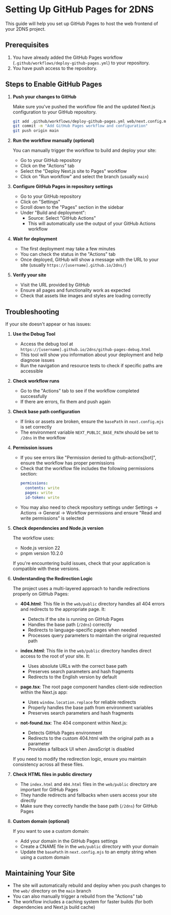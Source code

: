 # Setting Up GitHub Pages for 2DNS

This guide will help you set up GitHub Pages to host the web frontend of your 2DNS project.

## Prerequisites

1. You have already added the GitHub Pages workflow (`.github/workflows/deploy-github-pages.yml`) to your repository.
2. You have push access to the repository.

## Steps to Enable GitHub Pages

1. **Push your changes to GitHub**
   
   Make sure you've pushed the workflow file and the updated Next.js configuration to your GitHub repository.

   ```bash
   git add .github/workflows/deploy-github-pages.yml web/next.config.mjs GITHUB_PAGES_SETUP.md GITHUB_PAGES_SETUP.zh.md
   git commit -m "Add GitHub Pages workflow and configuration"
   git push origin main
   ```

2. **Run the workflow manually (optional)**
   
   You can manually trigger the workflow to build and deploy your site:
   
   - Go to your GitHub repository
   - Click on the "Actions" tab
   - Select the "Deploy Next.js site to Pages" workflow
   - Click on "Run workflow" and select the branch (usually `main`)

3. **Configure GitHub Pages in repository settings**
   
   - Go to your GitHub repository
   - Click on "Settings"
   - Scroll down to the "Pages" section in the sidebar
   - Under "Build and deployment":
     - Source: Select "GitHub Actions"
     - This will automatically use the output of your GitHub Actions workflow

4. **Wait for deployment**
   
   - The first deployment may take a few minutes
   - You can check the status in the "Actions" tab
   - Once deployed, GitHub will show a message with the URL to your site (usually `https://[username].github.io/2dns/`)

5. **Verify your site**
   
   - Visit the URL provided by GitHub
   - Ensure all pages and functionality work as expected
   - Check that assets like images and styles are loading correctly

## Troubleshooting

If your site doesn't appear or has issues:

1. **Use the Debug Tool**
   
   - Access the debug tool at `https://[username].github.io/2dns/github-pages-debug.html`
   - This tool will show you information about your deployment and help diagnose issues
   - Run the navigation and resource tests to check if specific paths are accessible

2. **Check workflow runs**
   
   - Go to the "Actions" tab to see if the workflow completed successfully
   - If there are errors, fix them and push again

3. **Check base path configuration**
   
   - If links or assets are broken, ensure the `basePath` in `next.config.mjs` is set correctly
   - The environment variable `NEXT_PUBLIC_BASE_PATH` should be set to `/2dns` in the workflow

4. **Permission issues**
   
   - If you see errors like "Permission denied to github-actions[bot]", ensure the workflow has proper permissions
   - Check that the workflow file includes the following permissions section:
     ```yaml
     permissions:
       contents: write
       pages: write
       id-token: write
     ```
   - You may also need to check repository settings under Settings → Actions → General → Workflow permissions
     and ensure "Read and write permissions" is selected

5. **Check dependencies and Node.js version**

   The workflow uses:
   - Node.js version 22
   - pnpm version 10.2.0
   
   If you're encountering build issues, check that your application is compatible with these versions.

6. **Understanding the Redirection Logic**

   The project uses a multi-layered approach to handle redirections properly on GitHub Pages:
   
   - **404.html**: This file in the `web/public` directory handles all 404 errors and redirects to the appropriate page. It:
     - Detects if the site is running on GitHub Pages
     - Handles the base path (`/2dns`) correctly
     - Redirects to language-specific pages when needed
     - Processes query parameters to maintain the original requested path
   
   - **index.html**: This file in the `web/public` directory handles direct access to the root of your site. It:
     - Uses absolute URLs with the correct base path
     - Preserves search parameters and hash fragments
     - Redirects to the English version by default
   
   - **page.tsx**: The root page component handles client-side redirection within the Next.js app:
     - Uses `window.location.replace` for reliable redirects
     - Properly handles the base path from environment variables
     - Preserves search parameters and hash fragments
   
   - **not-found.tsx**: The 404 component within Next.js:
     - Detects GitHub Pages environment
     - Redirects to the custom 404.html with the original path as a parameter
     - Provides a fallback UI when JavaScript is disabled

   If you need to modify the redirection logic, ensure you maintain consistency across all these files.

7. **Check HTML files in public directory**
   
   - The `index.html` and `404.html` files in the `web/public` directory are important for GitHub Pages
   - They handle redirects and fallbacks when users access your site directly
   - Make sure they correctly handle the base path (`/2dns`) for GitHub Pages

8. **Custom domain (optional)**
   
   If you want to use a custom domain:
   
   - Add your domain in the GitHub Pages settings
   - Create a CNAME file in the `web/public` directory with your domain
   - Update the `basePath` in `next.config.mjs` to an empty string when using a custom domain

## Maintaining Your Site

- The site will automatically rebuild and deploy when you push changes to the `web/` directory on the `main` branch
- You can also manually trigger a rebuild from the "Actions" tab
- The workflow includes a caching system for faster builds (for both dependencies and Next.js build cache)
